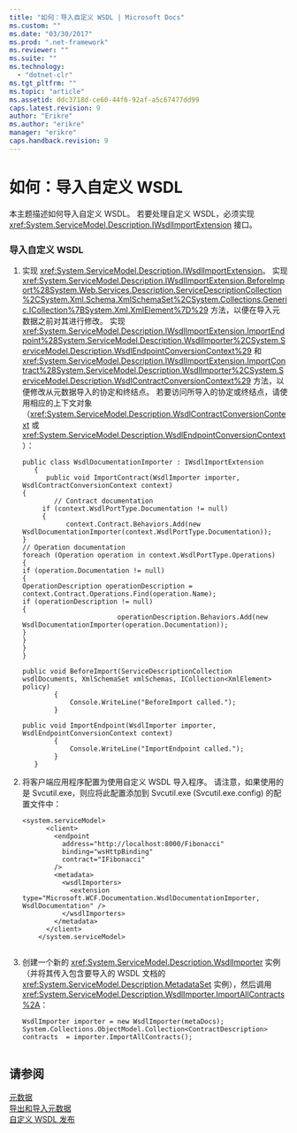 ```yaml
---
title: "如何：导入自定义 WSDL | Microsoft Docs"
ms.custom: ""
ms.date: "03/30/2017"
ms.prod: ".net-framework"
ms.reviewer: ""
ms.suite: ""
ms.technology: 
  - "dotnet-clr"
ms.tgt_pltfrm: ""
ms.topic: "article"
ms.assetid: ddc3718d-ce60-44f6-92af-a5c67477dd99
caps.latest.revision: 9
author: "Erikre"
ms.author: "erikre"
manager: "erikre"
caps.handback.revision: 9
---
```

# 如何：导入自定义 WSDL
本主题描述如何导入自定义 WSDL。  若要处理自定义 WSDL，必须实现 <xref:System.ServiceModel.Description.IWsdlImportExtension> 接口。  
  
### 导入自定义 WSDL  
  
1.  实现 <xref:System.ServiceModel.Description.IWsdlImportExtension>。  实现 <xref:System.ServiceModel.Description.IWsdlImportExtension.BeforeImport%28System.Web.Services.Description.ServiceDescriptionCollection%2CSystem.Xml.Schema.XmlSchemaSet%2CSystem.Collections.Generic.ICollection%7BSystem.Xml.XmlElement%7D%29> 方法，以便在导入元数据之前对其进行修改。  实现 <xref:System.ServiceModel.Description.IWsdlImportExtension.ImportEndpoint%28System.ServiceModel.Description.WsdlImporter%2CSystem.ServiceModel.Description.WsdlEndpointConversionContext%29> 和 <xref:System.ServiceModel.Description.IWsdlImportExtension.ImportContract%28System.ServiceModel.Description.WsdlImporter%2CSystem.ServiceModel.Description.WsdlContractConversionContext%29> 方法，以便修改从元数据导入的协定和终结点。  若要访问所导入的协定或终结点，请使用相应的上下文对象（<xref:System.ServiceModel.Description.WsdlContractConversionContext> 或 <xref:System.ServiceModel.Description.WsdlEndpointConversionContext>）：  
  
    ```  
    public class WsdlDocumentationImporter : IWsdlImportExtension  
       {  
          public void ImportContract(WsdlImporter importer, WsdlContractConversionContext context)  
    {  
            // Contract documentation  
         if (context.WsdlPortType.Documentation != null)  
         {  
               context.Contract.Behaviors.Add(new WsdlDocumentationImporter(context.WsdlPortType.Documentation));  
    }  
    // Operation documentation  
    foreach (Operation operation in context.WsdlPortType.Operations)  
    {  
    if (operation.Documentation != null)  
    {  
    OperationDescription operationDescription = context.Contract.Operations.Find(operation.Name);  
    if (operationDescription != null)  
    {  
                            operationDescription.Behaviors.Add(new WsdlDocumentationImporter(operation.Documentation));  
    }  
    }  
    }  
    }  
  
    public void BeforeImport(ServiceDescriptionCollection wsdlDocuments, XmlSchemaSet xmlSchemas, ICollection<XmlElement> policy)   
            {  
                Console.WriteLine("BeforeImport called.");  
            }  
  
    public void ImportEndpoint(WsdlImporter importer, WsdlEndpointConversionContext context)   
            {  
                Console.WriteLine("ImportEndpoint called.");  
            }  
       }  
    ```  
  
2.  将客户端应用程序配置为使用自定义 WSDL 导入程序。  请注意，如果使用的是 Svcutil.exe，则应将此配置添加到 Svcutil.exe \(Svcutil.exe.config\) 的配置文件中：  
  
    ```  
    <system.serviceModel>  
          <client>  
            <endpoint   
              address="http://localhost:8000/Fibonacci"   
              binding="wsHttpBinding"  
              contract="IFibonacci"  
            />  
            <metadata>  
              <wsdlImporters>  
                <extension type="Microsoft.WCF.Documentation.WsdlDocumentationImporter, WsdlDocumentation" />  
              </wsdlImporters>  
            </metadata>  
          </client>  
        </system.serviceModel>  
  
    ```  
  
3.  创建一个新的 <xref:System.ServiceModel.Description.WsdlImporter> 实例（并将其传入包含要导入的 WSDL 文档的 <xref:System.ServiceModel.Description.MetadataSet> 实例），然后调用 <xref:System.ServiceModel.Description.WsdlImporter.ImportAllContracts%2A>：  
  
    ```  
    WsdlImporter importer = new WsdlImporter(metaDocs);          System.Collections.ObjectModel.Collection<ContractDescription> contracts  = importer.ImportAllContracts();  
  
    ```  
  
## 请参阅  
 [元数据](../../../../docs/framework/wcf/feature-details/metadata.md)   
 [导出和导入元数据](../../../../docs/framework/wcf/feature-details/exporting-and-importing-metadata.md)   
 [自定义 WSDL 发布](../../../../docs/framework/wcf/samples/custom-wsdl-publication.md)